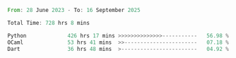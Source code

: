 <!--START_SECTION:waka-->

```rust
From: 28 June 2023 - To: 16 September 2025

Total Time: 728 hrs 8 mins

Python             426 hrs 17 mins >>>>>>>>>>>>>>-----------   56.98 %
OCaml              53 hrs 41 mins  >>-----------------------   07.18 %
Dart               36 hrs 48 mins  >------------------------   04.92 %
```

<!--END_SECTION:waka-->
